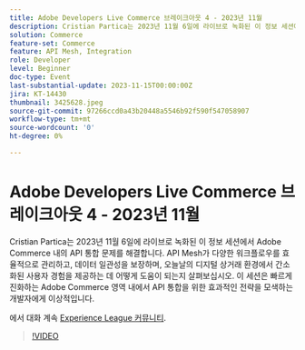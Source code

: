 ```yaml
---
title: Adobe Developers Live Commerce 브레이크아웃 4 - 2023년 11월
description: Cristian Partica는 2023년 11월 6일에 라이브로 녹화된 이 정보 세션에서 Adobe Commerce 내의 API 통합 문제를 해결합니다. API Mesh가 다양한 워크플로우를 효율적으로 관리하고, 데이터 일관성을 보장하며, 오늘날의 디지털 상거래 환경에서 간소화된 사용자 경험을 제공하는 데 어떻게 도움이 되는지 살펴보십시오. 이 세션은 빠르게 진화하는 Adobe Commerce 영역 내에서 API 통합을 위한 효과적인 전략을 모색하는 개발자에게 이상적입니다.
solution: Commerce
feature-set: Commerce
feature: API Mesh, Integration
role: Developer
level: Beginner
doc-type: Event
last-substantial-update: 2023-11-15T00:00:00Z
jira: KT-14430
thumbnail: 3425628.jpeg
source-git-commit: 97266ccd0a43b20448a5546b92f590f547058907
workflow-type: tm+mt
source-wordcount: '0'
ht-degree: 0%

---
```



# Adobe Developers Live Commerce 브레이크아웃 4 - 2023년 11월

Cristian Partica는 2023년 11월 6일에 라이브로 녹화된 이 정보 세션에서 Adobe Commerce 내의 API 통합 문제를 해결합니다. API Mesh가 다양한 워크플로우를 효율적으로 관리하고, 데이터 일관성을 보장하며, 오늘날의 디지털 상거래 환경에서 간소화된 사용자 경험을 제공하는 데 어떻게 도움이 되는지 살펴보십시오. 이 세션은 빠르게 진화하는 Adobe Commerce 영역 내에서 API 통합을 위한 효과적인 전략을 모색하는 개발자에게 이상적입니다.

에서 대화 계속 [Experience League 커뮤니티](https://adobe.ly/3ttN8tz).

>[!VIDEO](https://video.tv.adobe.com/v/3425628/?learn=on)
